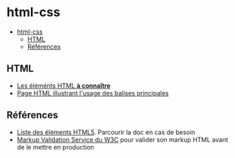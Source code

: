 # html-css

- [html-css](#html-css)
  - [HTML](#html)
  - [Références](#références)


## HTML

- [Les éléménts HTML **à connaître**](html-feuille-de-route.md)
- [Page HTML illustrant l'usage des balises principales](./demos/basic.html)

## Références


- [Liste des éléments HTML5](https://developer.mozilla.org/fr/docs/Web/HTML/Element). Parcourir la doc en cas de besoin
- [Markup Validation Service du W3C](https://validator.w3.org) pour valider son markup HTML avant de le mettre en production